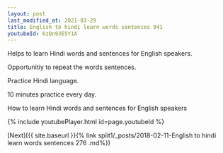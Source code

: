 ```yaml
---
layout: post
last_modified_at: 2021-03-29
title: English to hindi learn words sentences 941 
youtubeId: 6zQn9JE5Y1A
---
```

 
 
Helps to learn Hindi words and sentences for English speakers.

Opportunitiy to repeat the words sentences. 

Practice Hindi language. 
 
10 minutes practice every day. 
 
How to learn Hindi words and sentences for English speakers 
 
{% include youtubePlayer.html id=page.youtubeId %}
 
 
[Next]({{ site.baseurl }}{% link  split1/_posts/2018-02-11-English to hindi learn words sentences 276 .md%})
 

